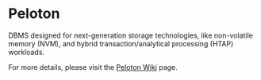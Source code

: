 # Peloton

DBMS designed for next-generation storage technologies, like non-volatile memory (NVM), and hybrid transaction/analytical processing (HTAP) workloads.

For more details, please visit the [Peloton Wiki](https://github.com/cmu-db/peloton/wiki "Peloton Wiki") page.
